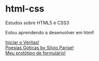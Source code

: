# html-css
 Estudos sobre HTML5 e CSS3

 Estou aprendendo a desenvolver em html!

<a target="_blank" href="https://lucas-lion.github.io/Html-css/Atividades/11%20Veritas/index.html">Iniciar o Veritas!</a> <br>
<a target="_blank" href="https://lucas-lion.github.io/Html-css/Atividades/16%20frases/index.html">Poesias Góticas by Silvio Parise!</a> <br>
<a target="_blank" href="https://lucas-lion.github.io/Html-css/Atividades/15%20formularios/index.html">Meu protótipo de formulário!</a>